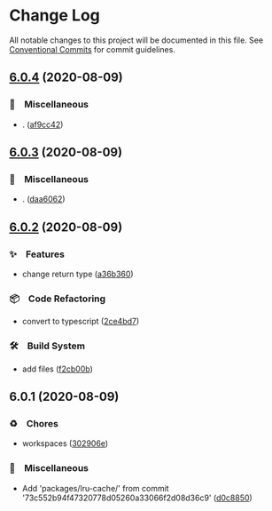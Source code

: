 # Change Log

All notable changes to this project will be documented in this file.
See [Conventional Commits](https://conventionalcommits.org) for commit guidelines.

## [6.0.4](https://github.com/bluelovers/ws-lru/compare/lru-cache2@6.0.3...lru-cache2@6.0.4) (2020-08-09)


### 🔖　Miscellaneous

* . ([af9cc42](https://github.com/bluelovers/ws-lru/commit/af9cc427df6034e3904acc83fc07ee4cd53694a4))





## [6.0.3](https://github.com/bluelovers/ws-lru/compare/lru-cache2@6.0.2...lru-cache2@6.0.3) (2020-08-09)


### 🔖　Miscellaneous

* . ([daa6062](https://github.com/bluelovers/ws-lru/commit/daa60626554e30e25fe8522a79b259e27d7df032))





## [6.0.2](https://github.com/bluelovers/ws-lru/compare/lru-cache2@6.0.1...lru-cache2@6.0.2) (2020-08-09)


### ✨　Features

* change return type ([a36b360](https://github.com/bluelovers/ws-lru/commit/a36b360f987bd425a6045e8af0302ae3f3dec28a))


### 📦　Code Refactoring

* convert to typescript ([2ce4bd7](https://github.com/bluelovers/ws-lru/commit/2ce4bd7fff90b4e6ac4b42a620091d20698ca2bb))


### 🛠　Build System

* add files ([f2cb00b](https://github.com/bluelovers/ws-lru/commit/f2cb00b28bee30f38abbb471ea325230598a867a))





## 6.0.1 (2020-08-09)


### ♻️　Chores

* workspaces ([302906e](https://github.com/bluelovers/ws-lru/commit/302906ee55a61568cc69ff40b120c90b2d05b1ea))


### 🔖　Miscellaneous

* Add 'packages/lru-cache/' from commit '73c552b94f47320778d05260a33066f2d08d36c9' ([d0c8850](https://github.com/bluelovers/ws-lru/commit/d0c8850c4c02a6321e4a43c2272a5e45eb89069e))
